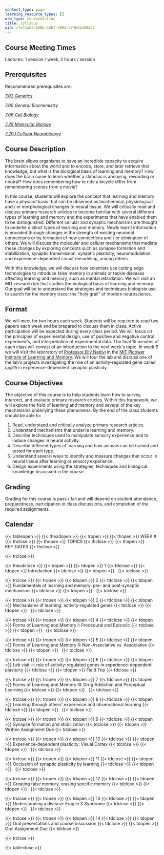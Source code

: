 ```yaml
---
content_type: page
learning_resource_types: []
ocw_type: CourseSection
title: Syllabus
uid: cfe41ae2-b28b-52bf-3892-b74656a883c2
---
```


Course Meeting Times
--------------------

Lectures: 1 session / week, 2 hours / session

Prerequisites
-------------

Recommended prerequisites are:

[_7.03 Genetics_](/courses/7-03-genetics-fall-2004/)

_7.05 General Biochemistry_

[_7.06 Cell Biology_](/courses/7-06-cell-biology-spring-2007/)

[_7.28 Molecular Biology_](/courses/7-28-molecular-biology-spring-2005/)

[_7.29J Cellular Neurobiology_](/courses/7-29j-cellular-neurobiology-spring-2012/)

Course Description
------------------

The brain allows organisms to have an incredible capacity to acquire information about the world and to encode, store, and later retrieve that knowledge, but what is the biological basis of learning and memory? How does the brain come to learn whether a stimulus is annoying, rewarding or neutral? How does remembering how to ride a bicycle differ from remembering scenes from a movie?

In this course, students will explore the concept that learning and memory have a _physical_ basis that can be observed as biochemical, physiological and / or morphological changes to neural tissue. We will critically read and discuss primary research articles to become familiar with several different types of learning and memory and the experiments that have enabled them to be distinguished. Different cellular and synaptic mechanisms are thought to underlie distinct types of learning and memory. Newly learnt information is encoded through changes in the strength of existing neuronal connections or by formation of new connections and / or elimination of others. We will discuss the molecular and cellular mechanisms that mediate these changes by exploring concepts such as synapse formation and stabilization, synaptic transmission, synaptic plasticity, neuromodulation and experience-dependent circuit remodeling, among others.

With this knowledge, we will discuss how scientists use cutting edge technologies to introduce false memory in animals or tackle diseases affecting learning and memory, such as mental retardation. We will visit an MIT research lab that studies the biological basis of learning and memory. Our goal will be to understand the strategies and techniques biologists use to search for the memory trace: the "holy grail" of modern neuroscience.

Format
------

We will meet for two hours each week. Students will be required to read two papers each week and be prepared to discuss them in class. Active participation will be expected during every class period. We will focus on the principles of experimental design, use of positive and negative control experiments, and interpretation of experimental data. The final 15 minutes of each class will consist of an introduction to the next week's topic. In week 6 we will visit the laboratory of [Professor Elly Nedivi](http://picower.mit.edu/elly-nedivi) in the [MIT Picower Institute of Learning and Memory](http://picower.mit.edu/). We will tour the lab and discuss one of the lab's projects investigating the role of an activity-regulated gene called _cpg15_ in experience-dependent synaptic plasticity.

Course Objectives
-----------------

The objective of this course is to help students learn how to survey, interpret, and evaluate primary research articles. Within this framework, we will explore the field of learning and memory and several of the key mechanisms underlying these phenomena. By the end of the class students should be able to:

1.  Read, understand and critically analyze primary research articles.
2.  Understand mechanisms that underlie learning and memory.
3.  Describe techniques used to manipulate sensory experience and to induce changes in neural activity.
4.  Describe different types of learning and how animals can be trained and tested for each type.
5.  Understand several ways to identify and measure changes that occur in neural tissue after learning or sensory experience.
6.  Design experiments using the strategies, techniques and biological knowledge discussed in the course.

Grading
-------

Grading for this course is pass / fail and will depend on student attendance, preparedness, participation in class discussions, and completion of the required assignments.

Calendar
--------

{{< tableopen >}}
{{< theadopen >}}
{{< tropen >}}
{{< thopen >}}
WEEK #
{{< thclose >}}
{{< thopen >}}
TOPICS
{{< thclose >}}
{{< thopen >}}
KEY DATES
{{< thclose >}}

{{< trclose >}}

{{< theadclose >}}
{{< tropen >}}
{{< tdopen >}}
1
{{< tdclose >}}
{{< tdopen >}}
Introduction
{{< tdclose >}}
{{< tdopen >}}
 
{{< tdclose >}}

{{< trclose >}}
{{< tropen >}}
{{< tdopen >}}
2
{{< tdclose >}}
{{< tdopen >}}
Fundamentals of learning and memory: pre- and post-synaptic mechanisms
{{< tdclose >}}
{{< tdopen >}}
 
{{< tdclose >}}

{{< trclose >}}
{{< tropen >}}
{{< tdopen >}}
3
{{< tdclose >}}
{{< tdopen >}}
Mechanisms of learning: activity-regulated genes
{{< tdclose >}}
{{< tdopen >}}
 
{{< tdclose >}}

{{< trclose >}}
{{< tropen >}}
{{< tdopen >}}
4
{{< tdclose >}}
{{< tdopen >}}
Forms of Learning and Memory I: Procedural and Episodic
{{< tdclose >}}
{{< tdopen >}}
 
{{< tdclose >}}

{{< trclose >}}
{{< tropen >}}
{{< tdopen >}}
5
{{< tdclose >}}
{{< tdopen >}}
Forms of Learning and Memory II: Non-Associative vs. Associative
{{< tdclose >}}
{{< tdopen >}}
 
{{< tdclose >}}

{{< trclose >}}
{{< tropen >}}
{{< tdopen >}}
6
{{< tdclose >}}
{{< tdopen >}}
Lab visit — role of activity-regulated genes in experience-dependent plasticity
{{< tdclose >}}
{{< tdopen >}}
Field Trip
{{< tdclose >}}

{{< trclose >}}
{{< tropen >}}
{{< tdopen >}}
7
{{< tdclose >}}
{{< tdopen >}}
Forms of Learning and Memory III: Drug Addiction and Perceptual Learning
{{< tdclose >}}
{{< tdopen >}}
 
{{< tdclose >}}

{{< trclose >}}
{{< tropen >}}
{{< tdopen >}}
8
{{< tdclose >}}
{{< tdopen >}}
Learning through others' experience and observational learning
{{< tdclose >}}
{{< tdopen >}}
 
{{< tdclose >}}

{{< trclose >}}
{{< tropen >}}
{{< tdopen >}}
9
{{< tdclose >}}
{{< tdopen >}}
Synapse formation and stabilization
{{< tdclose >}}
{{< tdopen >}}
Written Assignment Due
{{< tdclose >}}

{{< trclose >}}
{{< tropen >}}
{{< tdopen >}}
10
{{< tdclose >}}
{{< tdopen >}}
Experience-dependent plasticity: Visual Cortex
{{< tdclose >}}
{{< tdopen >}}
 
{{< tdclose >}}

{{< trclose >}}
{{< tropen >}}
{{< tdopen >}}
11
{{< tdclose >}}
{{< tdopen >}}
Occlusion of synaptic plasticity by learning
{{< tdclose >}}
{{< tdopen >}}
 
{{< tdclose >}}

{{< trclose >}}
{{< tropen >}}
{{< tdopen >}}
12
{{< tdclose >}}
{{< tdopen >}}
Creating false memory, erasing specific memory
{{< tdclose >}}
{{< tdopen >}}
 
{{< tdclose >}}

{{< trclose >}}
{{< tropen >}}
{{< tdopen >}}
13
{{< tdclose >}}
{{< tdopen >}}
Understanding a disease: Fragile X Syndrome
{{< tdclose >}}
{{< tdopen >}}
 
{{< tdclose >}}

{{< trclose >}}
{{< tropen >}}
{{< tdopen >}}
14
{{< tdclose >}}
{{< tdopen >}}
Oral presentations and course discussion
{{< tdclose >}}
{{< tdopen >}}
Oral Assignment Due
{{< tdclose >}}

{{< trclose >}}

{{< tableclose >}}